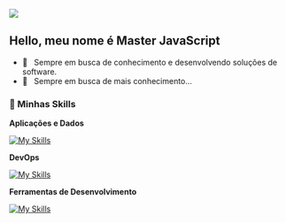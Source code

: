 ![](https://komarev.com/ghpvc/?username=MasterJavaScript&color=006bed)


## Hello, meu nome é <strong>Master JavaScript</strong>
- 🔭 &nbsp; Sempre em busca de conhecimento e desenvolvendo soluções de software.
- 🌱 &nbsp; Sempre em busca de mais conhecimento...

<h3> 🚀 Minhas Skills </h3>

**Aplicações e Dados**

  [![My Skills](https://skillicons.dev/icons?i=angular,react,bootstrap,django,c,cpp,cs,css,coffeescript,html,js,java,jquery,laravel,lua,materialui,mysql,nestjs,nodejs,nginx,nextjs,npm,php,postgres,ruby,rust,sass,symfony,sqlite,tailwind,vite,vue,typescript,dotnet,flutter,graphql,htmx,ai,yarn)](https://skillicons.dev)
  
**DevOps**

[![My Skills](https://skillicons.dev/icons?i=git,github,gitlab,docker,jest,jenkins,sentry,kubernetes)](https://skillicons.dev)
  
**Ferramentas de Desenvolvimento**

[![My Skills](https://skillicons.dev/icons?i=visualstudio,vscode,figma,idea,postman,powershell,codepen,androidstudio,arduino,robloxstudio)](https://skillicons.dev)
